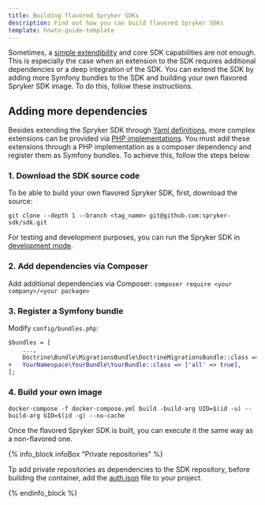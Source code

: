 ```yaml
---
title: Building flavored Spryker SDKs
description: Find out how you can build flavored Spryker SDKs
template: howto-guide-template
---
```

Sometimes, a [simple extendibility](/docs/sdk/dev/extending-the-sdk.html) and core SDK capabilities are not enough. This is especially the case when an extension to the SDK requires additional dependencies or a deep integration of the SDK.
You can extend the SDK by adding more Symfony bundles to the SDK and building your own flavored Spryker SDK image. To do this, follow these instructions.

## Adding more dependencies

Besides extending the Spryker SDK through [Yaml definitions](/docs/sdk/dev/extending-the-sdk.html#implementation-via-yaml-definition), more complex extensions can be provided via [PHP implementations](/docs/sdk/dev/extending-the-sdk.html#implementation-via-php-implementation).
You must add these extensions through a PHP implementation as a composer dependency and register them as Symfony bundles. To achieve this, follow the steps below.

### 1. Download the SDK source code

To be able to build your own flavored Spryker SDK, first, download the source:

`git clone --depth 1 --branch <tag_name> git@github.com:spryker-sdk/sdk.git`

For testing and development purposes, you can run the Spryker SDK in [development mode](/docs/sdk/dev/developing-the-sdk.html#running-sdk-in-the-development-mode).

### 2. Add dependencies via Composer

Add additional dependencies via Composer:
`composer require <your company>/<your package>`

### 3. Register a Symfony bundle

Modify `config/bundles.php`:

```diff
$bundles = [
    ...,
    Doctrine\Bundle\MigrationsBundle\DoctrineMigrationsBundle::class => ['all' => true],
+   YourNamespace\YourBundle\YourBundle::class => ['all' => true],
];
```

### 4. Build your own image

`docker-compose -f docker-compose.yml build -build-arg UID=$(id -u) --build-arg GID=$(id -g) --no-cache`

Once the flavored Spryker SDK is built, you can execute it the same way as a non-flavored one.

{% info_block infoBox "Private repositories" %}

Tp add private repositories as dependencies to the SDK repository, before building the container, add the [auth.json](https://getcomposer.org/doc/articles/authentication-for-private-packages.md) 
file to your project.

{% endinfo_block %}